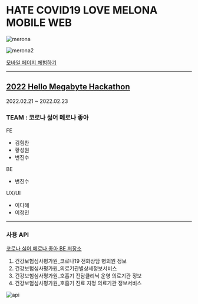 # HATE COVID19 LOVE MELONA MOBILE WEB

![merona](https://user-images.githubusercontent.com/94885534/155251519-14480c93-5c00-42a5-ae3e-4ea74914831c.png)

![merona2](https://user-images.githubusercontent.com/94885534/155463324-66532f4e-d46a-4805-ac52-40faa0c5a533.png)

[모바일 페이지 체험하기](https://dreamy-murdock-5f5c4c.netlify.app)

---

## [2022 Hello Megabyte Hackathon](https://fastcampus-hellomegabytehackathon2022.oopy.io/)

2022.02.21 ~ 2022.02.23

### TEAM : 코로나 싫어 메로나 좋아

FE

- 김힘찬
- 황성원
- 변진수

BE

- 변진수

UX/UI

- 이다혜
- 이정민

---

### 사용 API

[코로나 싫어 메로나 좋아 BE 저장소](https://github.com/FastCampus-hackathon/HATE_COVID19_LOVE_MELONA_BE)

1. 건강보험심사평가원_코로나19 전화상담 병의원 정보
2. 건강보험심사평가원_의료기관별상세정보서비스
3. 건강보험심사평가원_호흡기 전담클리닉 운영 의료기관 정보
4. 건강보험심사평가원_호흡기 진료 지정 의료기관 정보서비스

![api](https://user-images.githubusercontent.com/94885534/155463787-ed96556e-945d-4a26-a67e-940a101f20e3.png)
